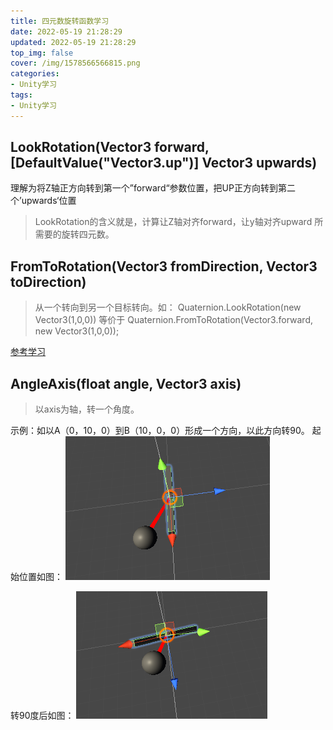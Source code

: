 ```yaml
---
title: 四元数旋转函数学习
date: 2022-05-19 21:28:29
updated: 2022-05-19 21:28:29
top_img: false
cover: /img/1578566566815.png
categories:
- Unity学习
tags: 
- Unity学习
---
```


## LookRotation(Vector3 forward, [DefaultValue("Vector3.up")] Vector3 upwards)

理解为将Z轴正方向转到第一个”forward“参数位置，把UP正方向转到第二个’upwards‘位置

> LookRotation的含义就是，计算让Z轴对齐forward，让y轴对齐upward 所需要的旋转四元数。

## FromToRotation(Vector3 fromDirection, Vector3 toDirection)

> 从一个转向到另一个目标转向。如：
> Quaternion.LookRotation(new Vector3(1,0,0)) 等价于 Quaternion.FromToRotation(Vector3.forward, new Vector3(1,0,0));


[参考学习](https://blog.csdn.net/narutojzm1/article/details/51276433)

## AngleAxis(float angle, Vector3 axis)

> 以axis为轴，转一个角度。 

示例：如以A（0，10，0）到B（10，0，0）形成一个方向，以此方向转90。
起始位置如图：
![起始位置](/img/1578566566815.png)

转90度后如图：
![转后](/img/1578566598445.png)